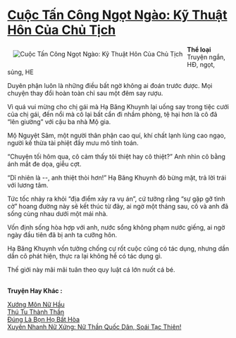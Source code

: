 <a href="https://utruyen.com/cuoc-tan-cong-ngot-ngao-ky-thuat-hon-cua-chu-tich/19137/" title="Cuộc Tấn Công Ngọt Ngào: Kỹ Thuật Hôn Của Chủ Tịch"><h1>Cuộc Tấn Công Ngọt Ngào: Kỹ Thuật Hôn Của Chủ Tịch</h1></a><div style="display:table"><img align="right" style="float: left; padding: 10px;" src="https://utruyen.com/images/story/200x260/cuoc-tan-cong-ngot-ngao-ky-thuat-hon-cua-chu-tich.jpg" alt="Cuộc Tấn Công Ngọt Ngào: Kỹ Thuật Hôn Của Chủ Tịch"><b>Thể loại </b>Truyện ngắn, HĐ, ngọt, sủng, HE<p></p>Duyên phận luôn là những điều bất ngờ không ai đoán trước được. Mọi chuyện thay đổi hoàn toàn chỉ sau một đêm say rượu.<p></p>Vì quá vui mừng cho chị gái mà Hạ Băng Khuynh lại uống say trong tiệc cưới của chị gái, đến nổi mà cô lại bất cẩn đi nhầm phòng, tệ hại hơn là cô đã “lên giường” với cậu ba nhà Mộ gia.<p></p>Mộ Nguyệt Sâm, một người thân phận cao quí, khí chất lạnh lùng cao ngạo, người kế thừa tài phiệt đầy mưu mô tính toán.<p></p>“Chuyện tối hôm qua, cô cảm thấy tôi thiệt hay cô thiệt?” Anh nhìn cô bằng ánh mắt đe dọa, giễu cợt.<p></p>“Dĩ nhiên là --, anh thiệt thòi hơn!” Hạ Băng Khuynh đỏ bừng mặt, trả lời trái với lương tâm.<p></p>Tức tốc nhảy ra khỏi “địa điểm xảy ra vụ án”, cứ tưởng rằng “sự gặp gỡ tình cờ” hoang đường này sẽ kết thúc từ đây, ai ngờ một tháng sau, cô và anh đã sống cùng nhau dưới một mái nhà.<p></p>Vốn định sống hòa hợp với anh, nước sổng không phạm nước giếng, ai ngờ ngày đầu tiên đã bị anh ta cưỡng hôn.<p></p>Hạ Băng Khuynh vốn tưởng chống cự rốt cuộc cũng có tác dụng, nhưng dần dần cô phát hiện, thực ra lại không hề có tác dụng gì.<p></p>Thế giới này mãi mãi tuân theo quy luật cá lớn nuốt cá bé.</div><p><br><b>Truyện Hay Khác :</b></p><a href="https://utruyen.com/xuong-mon-nu-hau/13527/" alt="Xướng Môn Nữ Hầu">Xướng Môn Nữ Hầu</a><br/><a href="https://github.com/quanluxury/ngontinhhot/tree/master/truyenhay/17558/" alt="Thú Tu Thành Thần">Thú Tu Thành Thần</a><br/><a href="https://dammyh.wordpress.com/2019/11/07/dung-la-bon-ho-bat-hoa/" alt="Đúng Là Bọn Họ Bất Hòa">Đúng Là Bọn Họ Bất Hòa</a><br/><a href="https://truyenngontinhay.wordpress.com/2019/10/03/xuyen-nhanh-nu-xung-nu-than-quoc-dan-soai-tac-thien/" alt="Xuyên Nhanh Nữ Xứng: Nữ Thần Quốc Dân, Soái Tạc Thiên!">Xuyên Nhanh Nữ Xứng: Nữ Thần Quốc Dân, Soái Tạc Thiên!</a><br/>